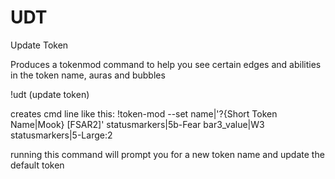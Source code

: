 # UDT
Update Token 


Produces a tokenmod command to help you see certain edges and abilities in the token name, auras and bubbles

!udt   (update token)

creates cmd line like this:
  !token-mod --set name|'?{Short Token Name|Mook}  [FSAR2]' statusmarkers|5b-Fear bar3_value|W3 statusmarkers|5-Large:2

running this command will prompt you for a new token name and update the default token
